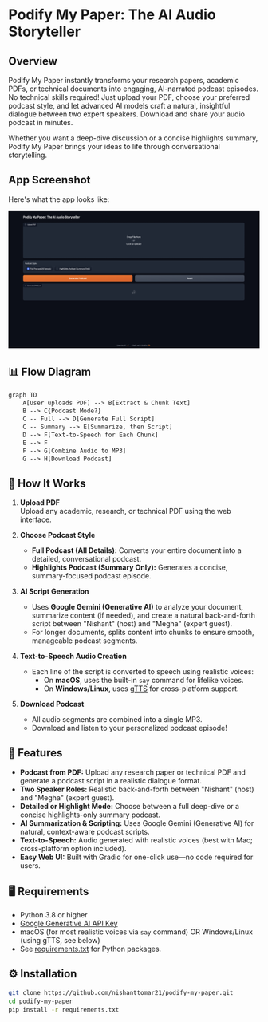 # Podify My Paper: The AI Audio Storyteller

## Overview

Podify My Paper instantly transforms your research papers, academic PDFs, or technical documents into engaging, AI-narrated podcast episodes. No technical skills required! Just upload your PDF, choose your preferred podcast style, and let advanced AI models craft a natural, insightful dialogue between two expert speakers. Download and share your audio podcast in minutes.

Whether you want a deep-dive discussion or a concise highlights summary, Podify My Paper brings your ideas to life through conversational storytelling.

## App Screenshot

Here's what the app looks like:

![App UI Screenshot](screenshot.png)

## 📊 Flow Diagram

```mermaid
graph TD
    A[User uploads PDF] --> B[Extract & Chunk Text]
    B --> C{Podcast Mode?}
    C -- Full --> D[Generate Full Script]
    C -- Summary --> E[Summarize, then Script]
    D --> F[Text-to-Speech for Each Chunk]
    E --> F
    F --> G[Combine Audio to MP3]
    G --> H[Download Podcast]
```

## 🚦 How It Works

1. **Upload PDF**  
   Upload any academic, research, or technical PDF using the web interface.

2. **Choose Podcast Style**  
   - **Full Podcast (All Details):** Converts your entire document into a detailed, conversational podcast.
   - **Highlights Podcast (Summary Only):** Generates a concise, summary-focused podcast episode.

3. **AI Script Generation**  
   - Uses **Google Gemini (Generative AI)** to analyze your document, summarize content (if needed), and create a natural back-and-forth script between "Nishant" (host) and "Megha" (expert guest).
   - For longer documents, splits content into chunks to ensure smooth, manageable podcast segments.

4. **Text-to-Speech Audio Creation**  
   - Each line of the script is converted to speech using realistic voices:
     - On **macOS**, uses the built-in `say` command for lifelike voices.
     - On **Windows/Linux**, uses [gTTS](https://pypi.org/project/gTTS/) for cross-platform support.

5. **Download Podcast**  
   - All audio segments are combined into a single MP3.
   - Download and listen to your personalized podcast episode!

## 🚀 Features

- **Podcast from PDF:** Upload any research paper or technical PDF and generate a podcast script in a realistic dialogue format.
- **Two Speaker Roles:** Realistic back-and-forth between "Nishant" (host) and "Megha" (expert guest).
- **Detailed or Highlight Mode:** Choose between a full deep-dive or a concise highlights-only summary podcast.
- **AI Summarization & Scripting:** Uses Google Gemini (Generative AI) for natural, context-aware podcast scripts.
- **Text-to-Speech:** Audio generated with realistic voices (best with Mac; cross-platform option included).
- **Easy Web UI:** Built with Gradio for one-click use—no code required for users.

## 🖥️ Requirements

- Python 3.8 or higher
- [Google Generative AI API Key](https://ai.google.dev/)
- macOS (for most realistic voices via `say` command) OR Windows/Linux (using gTTS, see below)
- See [requirements.txt](requirements.txt) for Python packages.

## ⚙️ Installation

```bash
git clone https://github.com/nishanttomar21/podify-my-paper.git
cd podify-my-paper
pip install -r requirements.txt
```
